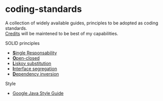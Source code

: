# coding-standards
A collection of widely available guides, principles to be adopted as coding standards.  
[Credits](credits.md) will be maintened to be best of my capabilities.

SOLID principles
  * [<b>S</b>ingle Responsability](solid/1-single-responsibility.md)
  * [<b>O</b>pen-closed](solid/2-open-closed.md)
  * [<b>L</b>iskov substitution](solid/3-liskov-substitution.md)
  * [<b>I</b>nterface segregation](solid/4-interface-segregation.md)
  * [<b>D</b>ependency inversion](solid/5-dependency-inversion.md)

Style
  * [Google Java Style Guide](style/google/google-java-style-guide.md)
